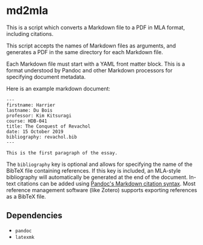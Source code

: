 # md2mla

This is a script which converts a Markdown file to a PDF in MLA format,
including citations.

This script accepts the names of Markdown files as arguments, and generates a
PDF in the same directory for each Markdown file.

Each Markdown file must start with a YAML front matter block. This is a format
understood by Pandoc and other Markdown processors for specifying document
metadata.

Here is an example markdown document:

```
---
firstname: Harrier
lastname: Du Bois
professor: Kim Kitsuragi
course: HDB-041
title: The Conquest of Revachol
date: 15 October 2019
bibliography: revachol.bib
---

This is the first paragraph of the essay.
```

The `bibliography` key is optional and allows for specifying the name of the
BibTeX file containing references. If this key is included, an MLA-style
bibliography will automatically be generated at the end of the document.
In-text citations can be added using [Pandoc's Markdown citation
syntax](https://pandoc.org/MANUAL.html#citations). Most reference management
software (like Zotero) supports exporting references as a BibTeX file.

## Dependencies
- `pandoc`
- `latexmk`
